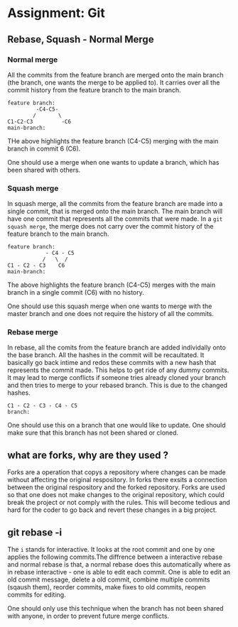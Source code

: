 # Assignment: Git

## Rebase, Squash - Normal Merge

### Normal merge 

All the commits from the feature branch are merged onto the main branch (the branch, one wants the merge to be applied to). It carries over all the commit history from the feature branch to the main branch.

```
feature branch:
         -C4-C5-
        /       \
C1-C2-C3         -C6
main-branch:
```
THe above highlights the feature branch (C4-C5) merging with the main branch in commit 6 (C6).  

One should use a merge when one wants to update a branch, which has been shared with others.

### Squash merge 

In squash merge, all the commits from the feature branch are made into a single commit, that is merged onto the main branch. The main branch will have one commit that represents all the commits that were made. In a `git squash merge`, the merge does not carry over the commit history of the feature branch to the main branch. 

```
feature branch:
            - C4 - C5
           /   \  /
C1 - C2 - C3    C6
main-branch:
```
The above highlights the feature branch (C4-C5) merges with the main branch in a single commit (C6) with no history.

One should use this squash merge when one wants to merge with the master branch and one does not require the history of all the commits.

### Rebase merge
In rebase, all the comits from the feature branch are added individally onto the base branch. All the hashes in the commit will be recaultated. It basically go back intime and redos these commits with a new hash that represents the commit made. This helps to get ride of any dummy commits. It may lead to merge conflicts if someone tries already cloned your branch and then tries to merge to your rebased branch. This is due to the changed hashes.

```
C1 - C2 - C3 - C4 - C5
branch:
```

One should use this on a branch that one would like to update. One should make sure that this branch has not been shared or cloned.

## what are forks, why are they used ?

Forks are a operation that copys a repository where changes can be made without affecting the original respository. In forks there exsits a connection between the original respository and the forked repository. Forks are used so that one does not make changes to the original repository, which could break the project or not comply with the rules. This will become tedious and hard for the coder to go back and revert these changes in a big project.

## git rebase -i
The `i` stands for interactive. It looks at the root commit and one by one applies the following commits.The diffrence between a interactive rebase and normal rebase is that, a normal rebase does this automatically where as in rebase interactive - one is able to edit each commit. One is able to edit an old commit message, delete a old commit, combine multiple commits (sqaush them), reorder commits, make fixes to old commits, reopen commits for editing. 

One should only use this technique when the branch has not been shared with anyone, in order to prevent future merge conflicts.
